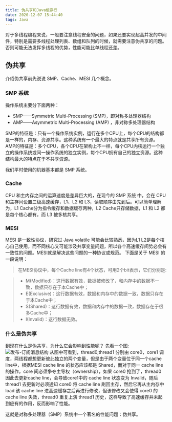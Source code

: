 ```yaml
---
title: 伪共享和Java缓存行
date: 2020-12-07 15:44:40
tags: Java
---
```


对于多线程编程来说，一般要注意线程安全的问题，如果还要实现超高并发的中间件，特别是需要多线程处理列表、数组和队列的时候，就需要注意伪共享的问题。否则可能无法发挥多线程的优势，性能可能比单线程还差。

## 伪共享

介绍伪共享前先说说 SMP、Cache、MESI 几个概念。

### SMP 系统

操作系统主要分下面两种：

* SMP——Symmetric Multi-Processing (SMP)，即对称多处理器结构
* AMP——Asymmetric Multi-Processing (AMP) ，非对称多处理器结构

SMP的特征是：只有一个操作系统实例，运行在多个CPU上，每个CPU的结构都是一样的，内存、资源共享。这种系统有一个最大的特点就是共享所有资源。
AMP的特征是：多个CPU，各个CPU在架构上不一样，每个CPU内核运行一个独立的操作系统或同一操作系统的独立实例，每个CPU拥有自己的独立资源。这种结构最大的特点在于不共享资源。

我们平时使用的机器基本都是 SMP 系统。

### Cache

CPU 和主内存之间的运算速度是差异巨大的，在现今的 SMP 系统 中，会在 CPU 和主存间设置三级高速缓存，L1、L2 和 L3，读取顺序由先到后。可以简单理解为，L1 Cache分为指令缓存和数据缓存两种，L2 Cache只存储数据，L1 和 L2 都是每个核心都有，而 L3 被多核共享。

### MESI

MESI 是一致性协议，研究过 Java volatile 可能会比较熟悉，因为L1 L2是每个核心自己使用，而不同核心又可能涉及共享变量问题，所以各个高速缓存间势必会有一致性的问题。MESI就是解决这些问题的一种协议或规范。
下面是关于 MESI 的一段说明：

>在MESI协议中，每个Cache line有4个状态，可用2个bit表示，它们分别是:

>* M(Modified)：这行数据有效，数据被修改了，和内存中的数据不一致，数据只存在于本Cache中；
>* E(Exclusive)：这行数据有效，数据和内存中的数据一致，数据只存在于本Cache中；
>* S(Shared)：这行数据有效，数据和内存中的数据一致，数据存在于很多Cache中；
>* I(Invalid)：这行数据无效。

### 什么是伪共享

到现在什么是伪共享，为什么它会影响到性能呢？ 先看一个图:
![发布-订阅消息结构](cache-line.jpg)
从图中可看到，thread0,thread1 分别由 core0，core1 调度，两线程都想更新彼此独立的两个变量，但是由于两个变量位于同一个cache line中，根据MESI cache line 的状态应该都是 Shared，而对于同一 cache line 的操作，core 间必须争夺主导权（ownership），如果 core0 抢到了，thread0 因此去更新cache line，会导致core1中的 cache line 状态变为 Invalid，随后 thread1 去更新时必须通知 core0 将 cache line 刷回主存，然后它再从主内存中 load 该 cache line 进高速缓存之后再进行修改，但该修改又会使得 core0 的 cache line 失效，thread0 重复上演 thread1 历史，这样导致了高速缓存并未起到应有的作用，反而影响了性能。

这就是对称多处理器（SMP）系统中一个著名的性能问题：伪共享。

## 